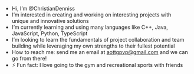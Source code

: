 -  Hi, I’m @ChristianDenniss
-  I’m interested in creating and working on interesting projects with unique and innovative solutions
-  I’m currently learning  and using many languages like C++, Java, JavaScript, Python, TypeScript
-  I’m looking to learn the fundamentals of project collaboration and team building while leveraging my own strengths to their fullest potential
-  How to reach me: send me an email at aottgpvp@gmail.com and we can go from there!
- ⚡ Fun fact: I love going to the gym and recreational sports with friends

<!---
ChristianDenniss/ChristianDenniss is a ✨ special ✨ repository because its `README.md` (this file) appears on your GitHub profile.
You can click the Preview link to take a look at your changes.
--->
